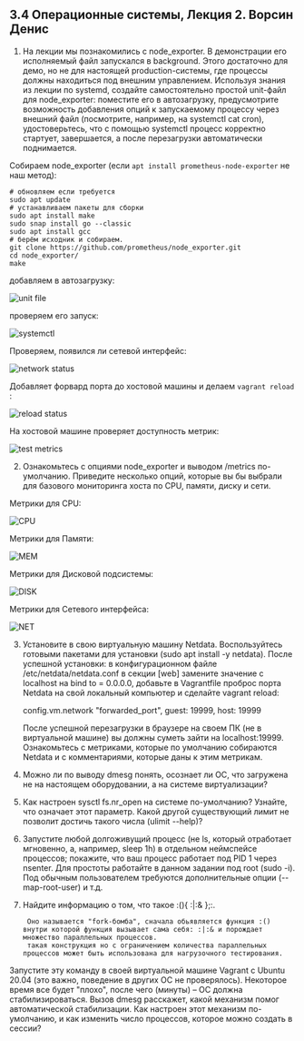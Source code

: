 ## 3.4 Операционные системы, Лекция 2. Ворсин Денис 

1. На лекции мы познакомились с node_exporter. В демонстрации его исполняемый файл запускался в background. Этого достаточно для демо, но не для настоящей production-системы, где процессы должны находиться под внешним управлением. Используя знания из лекции по systemd, создайте самостоятельно простой unit-файл для node_exporter:
        поместите его в автозагрузку,
        предусмотрите возможность добавления опций к запускаемому процессу через внешний файл (посмотрите, например, на systemctl cat cron),
        удостоверьтесь, что с помощью systemctl процесс корректно стартует, завершается, а после перезагрузки автоматически поднимается.


Собираем node_exporter (если `apt install prometheus-node-exporter` не наш метод): 
```shell
# обновляем если требуется
sudo apt update
# устанавливаем пакеты для сборки
sudo apt install make
sudo snap install go --classic
sudo apt install gcc
# берём исходник и собираем.
git clone https://github.com/prometheus/node_exporter.git
cd node_exporter/
make
```

добавляем в автозагрузку:

![unit file](https://i.ibb.co/fMxjDVH/2021-11-26-13-04-44.jpg)


проверяем его запуск:

![systemctl](https://i.ibb.co/q936kK5/2021-11-26-13-04-24.jpg)


Проверяем, появился ли сетевой интерфейс:

![network status](https://i.ibb.co/KqCGVb9/2021-11-26-13-05-52.jpg)


Добавляет форвард порта до хостовой машины и делаем `vagrant reload` :

![reload status](https://i.ibb.co/j4JkthN/2021-11-26-13-05-25.jpg)


На хостовой машине проверяет доступность метрик:

![test metrics](https://i.ibb.co/Qc72nCL/2021-11-26-13-03-32.jpg)



2. Ознакомьтесь с опциями node_exporter и выводом /metrics по-умолчанию. Приведите несколько опций, которые вы бы выбрали для базового мониторинга хоста по CPU, памяти, диску и сети.

Метрики для CPU:

![CPU](https://i.ibb.co/SNWwrVw/2021-11-26-13-11-09.jpg)

Метрики для Памяти:

![MEM](https://i.ibb.co/zF0KTrL/2021-11-26-13-11-24.jpg)

Метрики для Дисковой подсистемы:

![DISK](https://i.ibb.co/zrPv6mP/2021-11-26-13-13-21.jpg)

Метрики для Сетевого интерфейса:

![NET](https://i.ibb.co/G7GyM1M/2021-11-26-13-14-54.jpg)


3. Установите в свою виртуальную машину Netdata. Воспользуйтесь готовыми пакетами для установки (sudo apt install -y netdata). После успешной установки:
        в конфигурационном файле /etc/netdata/netdata.conf в секции [web] замените значение с localhost на bind to = 0.0.0.0,
        добавьте в Vagrantfile проброс порта Netdata на свой локальный компьютер и сделайте vagrant reload:

    config.vm.network "forwarded_port", guest: 19999, host: 19999

    После успешной перезагрузки в браузере на своем ПК (не в виртуальной машине) вы должны суметь зайти на localhost:19999. Ознакомьтесь с метриками, которые по умолчанию собираются Netdata и с комментариями, которые даны к этим метрикам.
 
4. Можно ли по выводу dmesg понять, осознает ли ОС, что загружена не на настоящем оборудовании, а на системе виртуализации?
 
5. Как настроен sysctl fs.nr_open на системе по-умолчанию? Узнайте, что означает этот параметр. Какой другой существующий лимит не позволит достичь такого числа (ulimit --help)?
 
6. Запустите любой долгоживущий процесс (не ls, который отработает мгновенно, а, например, sleep 1h) в отдельном неймспейсе процессов; 
покажите, что ваш процесс работает под PID 1 через nsenter. Для простоты работайте в данном задании под root (sudo -i). Под обычным пользователем требуются дополнительные опции (--map-root-user) и т.д.
 
7. Найдите информацию о том, что такое :(){ :|:& };:. 


        Оно называется "fork-бомба", сначала обьявляется функция :() внутри которой функция вызывает сама себя: :|:& и порождает множество параллельных процессов.
        такая конструкция но с ограничением количества параллельных процессов может быть использована для нагрузочного тестирования.
 
 Запустите эту команду в своей виртуальной машине Vagrant с Ubuntu 20.04 (это важно, поведение в других ОС не проверялось). Некоторое время все будет "плохо", после чего (минуты) – ОС должна стабилизироваться. 
 Вызов dmesg расскажет, какой механизм помог автоматической стабилизации. 
 Как настроен этот механизм по-умолчанию, и как изменить число процессов, которое можно создать в сессии?
